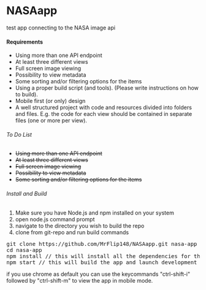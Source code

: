 # NASAapp
test app connecting to the NASA image api

#### Requirements
- Using more than one API endpoint
- At least three different views
- Full screen image viewing
- Possibility to view metadata
- Some sorting and/or filtering options for the items
- Using a proper build script (and tools). (Please write instructions on how to build).
- Mobile first (or only) design
- A well structured project with code and resources divided into folders and files. E.g. the code for each view should be contained in separate files (one or more per view).

###### To Do List
* ~~Using more than one API endpoint~~
* ~~At least three different views~~
* ~~Full screen image viewing~~
* ~~Possibility to view metadata~~
* ~~Some sorting and/or filtering options for the items~~

###### Install and Build
1. Make sure you have Node.js and npm installed on your system
2. open node.js command prompt
3. navigate to the directory you wish to build the repo
4. clone from git-repo and run build commands
<pre>
git clone https://github.com/MrFlip148/NASAapp.git nasa-app
cd nasa-app
npm install // this will install all the dependencies for the app
npm start // this will build the app and launch development lite-server locally
</pre>
if you use chrome as default you can use the keycommands "ctrl-shift-i" followed by "ctrl-shift-m" to view the app in mobile mode.